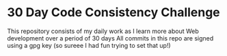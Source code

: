 # 30 Day Code Consistency Challenge

This repository consists of my daily work as I learn more about Web development over a period of 30 days
All commits in this repo are signed using a gpg key (so sureee I had fun trying to set that up!)
